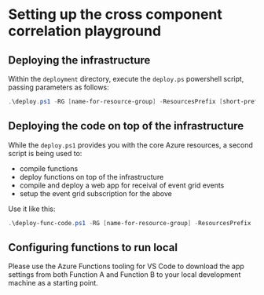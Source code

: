 # Setting up the cross component correlation playground

## Deploying the infrastructure

Within the `deployment` directory, execute the `deploy.ps` powershell script, passing parameters as follows:

~~~ps1
.\deploy.ps1 -RG [name-for-resource-group] -ResourcesPrefix [short-prefix-for-resources]
~~~

## Deploying the code on top of the infrastructure

While the `deploy.ps1` provides you with the core Azure resources, a second script is being used to:
- compile functions
- deploy functions on top of the infrastructure
- compile and deploy a web app for receival of event grid events
- setup the event grid subscription for the above

Use it like this:

~~~ps1
.\deploy-func-code.ps1 -RG [name-for-resource-group] -ResourcesPrefix [short-prefix-for-resources]
~~~

## Configuring functions to run local

Please use the Azure Functions tooling for VS Code to download the app settings from both Function A and Function B to your local development machine as a starting point.

